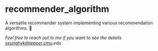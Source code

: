 # recommender_algorithm
A versatile recommender system implementing various recommendation algorithms. 🚀

_Feel free to reach out to me if you want to see the details seunghyk@tepper.cmu.edu_

